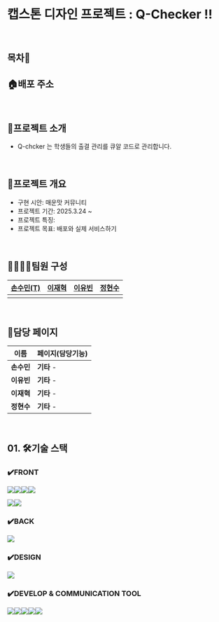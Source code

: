 # 캡스톤 디자인 프로젝트 : Q-Checker !!

<br>

## 목차📜

## 🏠배포 주소
>
<br>

## 🚀프로젝트 소개 
- Q-chcker 는 학생들의 출결 관리를 큐알 코드로 관리합니다. 

<br>

##  🚀프로젝트 개요
- 구현 시안: 매운맛 커뮤니티
- 프로젝트 기간: 2025.3.24 ~ 
- 프로젝트 특징: 
- 프로젝트 목표: 배포와 실제 서비스하기 

<br>

##  👨‍👩‍👧‍👦팀원 구성

| [손수민(T)](https://github.com/suminhand)                                                            | [이재혁](https://github.com/ljhwogur)                                                                | [이유빈](https://github.com/leeshin20)                                                               | [정현수](https://github.com/hyun9758)                                                                 |
| -------------------------------------------------------------------------------------------------------- | ---------------------------------------------------------------------------------------------------- | ------------------------------------------------------------------------------------------------------ | ----------------------------------------------------------------------------------------------------- |
|                                       |                                 |                                        |                             |

<br>

## 🤙담당 페이지

| 이름       | 페이지(담당기능)                                               
| ---------- | ------------------------------------------------------------ 
| **손수민** | **기타** - 
| **이유빈** | **기타** - 
| **이재혁** | **기타** - 
| **정현수** | **기타** - 

<br>

## 01. 🛠️기술 스택
### ✔️FRONT
<img src="https://img.shields.io/badge/react-61DAFB?style=for-the-badge&logo=react&logoColor=white"><img src="https://img.shields.io/badge/reactrouter-CA4245?style=for-the-badge&logo=reactrouter&logoColor=white"><img src="https://img.shields.io/badge/next.js-000000?style=for-the-badge&logo=nextdotjs&logoColor=white"><img src="https://img.shields.io/badge/TypeScript-3178C6?style=for-the-badge&logo=typescript&logoColor=white">

<img src="https://img.shields.io/badge/zustand-382923?style=for-the-badge&logo=zustand&logoColor=white"><img src="https://img.shields.io/badge/tanstackquery-f59e0b?style=for-the-badge&logo=tanstackquery&logoColor=white">

### ✔️BACK
<img src="https://shields.io/badge/supabase-black?logo=supabase&style=for-the-badge">

### ✔️DESIGN
<img src="https://img.shields.io/badge/figma-F24E1E?style=for-the-badge&logo=figma&logoColor=white">

### ✔️DEVELOP & COMMUNICATION TOOL
<img src="https://img.shields.io/badge/git-F05032?style=for-the-badge&logo=git&logoColor=white"><img src="https://img.shields.io/badge/visualstudiocode-007ACC?style=for-the-badge&logo=visualstudiocode&logoColor=white"><img src="https://img.shields.io/badge/storybook-FF4785?style=for-the-badge&logo=storybook&logoColor=white"><img src="https://img.shields.io/badge/discord-5865F2?style=for-the-badge&logo=discord&logoColor=white"><img src="https://img.shields.io/badge/notion-000000?style=for-the-badge&logo=notion&logoColor=white">

<br>
